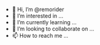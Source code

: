 - 👋 Hi, I’m @remorider
- 👀 I’m interested in ...
- 🌱 I’m currently learning ...
- 💞️ I’m looking to collaborate on ...
- 📫 How to reach me ...

<!---
remorider/remorider is a ✨ special ✨ repository because its `README.md` (this file) appears on your GitHub profile.
You can click the Preview link to take a look at your changes.
--->

